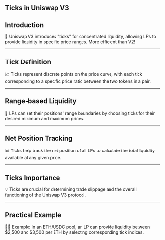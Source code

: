 ## Ticks in Uniswap V3


## Introduction

🦄 Uniswap V3 introduces "ticks" for concentrated liquidity, allowing LPs to provide liquidity in specific price ranges. More efficient than V2!

    


---
## Tick Definition

📈 Ticks represent discrete points on the price curve, with each tick corresponding to a specific price ratio between the two tokens in a pair.

    


---
## Range-based Liquidity

🎯 LPs can set their positions' range boundaries by choosing ticks for their desired minimum and maximum prices.

    


---
## Net Position Tracking

📊 Ticks help track the net position of all LPs to calculate the total liquidity available at any given price.

    


---
## Ticks Importance

💡 Ticks are crucial for determining trade slippage and the overall functioning of the Uniswap V3 protocol.

    


---
## Practical Example

🧑‍🎓 Example: In an ETH/USDC pool, an LP can provide liquidity between $2,500 and $3,500 per ETH by selecting corresponding tick indices.

    
